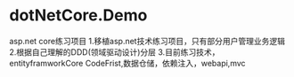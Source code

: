 # dotNetCore.Demo
asp.net core练习项目
1.移植asp.net技术练习项目，只有部分用户管理业务逻辑
2.根据自己理解的DDD(领域驱动设计)分层
3.目前练习技术，entityframworkCore CodeFrist,数据仓储，依赖注入，webapi,mvc
